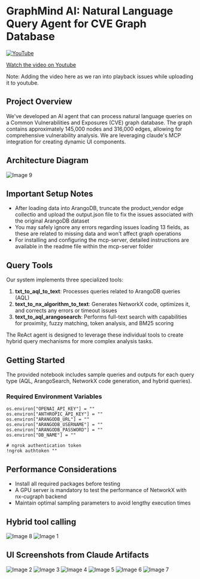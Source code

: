 # GraphMind AI: Natural Language Query Agent for CVE Graph Database

[![YouTube](http://i.ytimg.com/vi/uFO_aBpbdWk/hqdefault.jpg)](https://www.youtube.com/watch?v=uFO_aBpbdWk)

[Watch the video on Youtube](https://www.youtube.com/watch?v=uFO_aBpbdWk)

Note: Adding the video here as we ran into playback issues while uploading it to youtube.

## Project Overview
We've developed an AI agent that can process natural language queries on a Common Vulnerabilities and Exposures (CVE) graph database. The graph contains approximately 145,000 nodes and 316,000 edges, allowing for comprehensive vulnerability analysis. We are leveraging claude's MCP integration for creating dynamic UI components.

## Architecture Diagram
![Image 9](UI_Images/Architecture_Diagram.png)

## Important Setup Notes
- After loading data into ArangoDB, truncate the product_vendor edge collectio and upload the output.json file to fix the issues associated with the original ArangoDB dataset
- You may safely ignore any errors regarding issues loading 13 fields, as these are related to missing data and won't affect graph operations
- For installing and configuring the mcp-server, detailed instructions are available in the readme file within the mcp-server folder

## Query Tools
Our system implements three specialized tools:

1. **txt_to_aql_to_text**: Processes queries related to ArangoDB queries (AQL)
2. **text_to_nx_algorithm_to_text**: Generates NetworkX code, optimizes it, and corrects any errors or timeout issues
3. **text_to_aql_arangosearch**: Performs full-text search with capabilities for proximity, fuzzy matching, token analysis, and BM25 scoring

The ReAct agent is designed to leverage these individual tools to create hybrid query mechanisms for more complex analysis tasks.

## Getting Started
The provided notebook includes sample queries and outputs for each query type (AQL, ArangoSearch, NetworkX code generation, and hybrid queries).

### Required Environment Variables
```
os.environ["OPENAI_API_KEY"] = ""
os.environ["ANTHROPIC_API_KEY"] = ""
os.environ["ARANGODB_URL"] = ""
os.environ["ARANGODB_USERNAME"] = ""
os.environ["ARANGODB_PASSWORD"] = ""
os.environ["DB_NAME"] = ""

# ngrok authentication token
!ngrok authtoken ""
```

## Performance Considerations
- Install all required packages before testing
- A GPU server is mandatory to test the performance of NetworkX with nx-cugraph backend
- Maintain optimal sampling parameters to avoid lengthy execution times

## Hybrid tool calling
![Image 8](UI_Images/UI_8.png)
![Image 1](UI_Images/UI_1.png)

## UI Screenshots from Claude Artifacts

![Image 2](UI_Images/UI_2.png)
![Image 3](UI_Images/UI_3.png)
![Image 4](UI_Images/UI_4.png)
![Image 5](UI_Images/UI_5.png)
![Image 6](UI_Images/UI_6.png)
![Image 7](UI_Images/UI_7.png)

